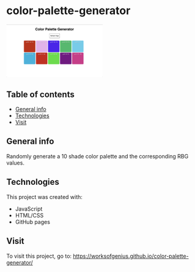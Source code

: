 # color-palette-generator

<img src="https://github.com/worksofgenius/color-palette-generator/blob/main/color-palette-generator-screenshot.png" height="50%" width="50%">

## Table of contents
* [General info](#general-info)
* [Technologies](#technologies)
* [Visit](#visit)

## General info
Randomly generate a 10 shade color palette and the corresponding RBG values.
	
## Technologies
This project was created with:
* JavaScript
* HTML/CSS
* GitHub pages
	
## Visit
To visit this project, go to: https://worksofgenius.github.io/color-palette-generator/
